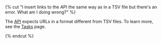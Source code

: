 {% cut "I insert links to the API the same way as in a TSV file but there's an error. What am I doing wrong?" %}

The [API](https://toloka.ai/docs/api/api-reference/#post-/tasks) expects URLs in a format different from TSV files. To learn more, see the [Tasks](../../../../api/concepts/tasks.md) page.

{% endcut %}